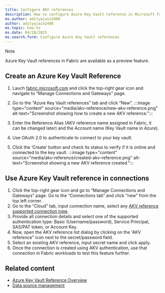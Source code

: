 ```yaml
---
title: Configure AKV references
description: How to configure Azure Key Vault reference in Microsoft Fabric
ms.author: adityajain2408
author: adityajain2408
ms.topic: how-to
ms.date: 04/28/2025
ms.search.form: Configure Azure Key Vault references
---
```


>[!NOTE]
>Azure Key Vault references in Fabric are available as a preview feature.

## Create an Azure Key Vault Reference

1. Lauch [fabric.microsoft.com](fabric.microsoft.com) and click the top-right gear icon and navigate to “Manage Connections and Gateways” page. 
2. Go to the “Azure Key Vault references” tab and click “New”.
    :::image type="content" source="media/akv-reference/new-akv-reference.png" alt-text="Screenshot showing how to create a new AKV reference.":::

3. Enter the Reference Alias (AKV reference name assigned in Fabric, it can be changed later) and the Account name (Key Vault name in Azure).
4. Use OAuth 2.0 to authenticate to connect to your key vault.
5. Click the ‘Create’ button and check its status to verify if it is online and connected to the key vault.
    :::image type="content" source="media/akv-reference/created-akv-reference.png" alt-text="Screenshot showing a new AKV reference created.":::

## Use Azure Key Vault reference in connections
1. Click the top-right gear icon and go to “Manage Connections and Gateways” page. Go to the “Connections tab” and click “new” from the top left corner.   
2. Go to the “Cloud” tab, input connection name, select any [AKV reference supported connection type](/data-factory/azure-key-vault-reference-overview.md). 
3. Provide all connection details and select one of the supported authentication type: Basic (Username/password), Service Principal, SAS/PAT token, or Account Key.
4. Now, open the AKV reference list dialog by clicking on the 'AKV reference" icon next to the secret/password field.
5. Select an existing AKV reference, input secret name and click apply.
6. Once the connection is created using AKV authentication, use that connection in Fabric workloads to test this feature further. 

## Related content
- [Azure Key Vault Reference Overview](../data-factory/azure-key-vault-reference-overview.md)
- [Data source management](data-source-management.md)